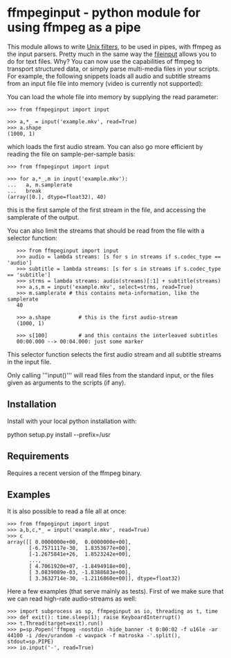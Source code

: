 # ffmpeginput - python module for using ffmpeg as a pipe

 This module allows to write [Unix filters][1], to be used in pipes, with ffmpeg
as the input parsers. Pretty much in the same way the [fileinput][2] allows you
to do for text files. Why? You can now use the capabilities of ffmpeg to
transport structured data, or simply parse multi-media files in your scripts.
For example, the following snippets loads all audio and subtitle streams from an
input file file into memory (video is currently not supported):

You can load the whole file into memory by supplying the read parameter:

    >>> from ffmpeginput import input

    >>> a,*_ = input('example.mkv', read=True)
    >>> a.shape
    (1000, 1)

 which loads the first audio stream. You can also go more efficient by reading
the file on sample-per-sample basis:

    >>> from ffmpeginput import input

    >>> for a,*_,m in input('example.mkv'):
    ...   a, m.samplerate
    ...   break
    (array([0.], dtype=float32), 40)

 this is the first sample of the first stream in the file, and accessing the
samplerate of the output.

 You can also limit the streams that should be read from the file with a
selector function:

       >>> from ffmpeginput import input
       >>> audio = lambda streams: [s for s in streams if s.codec_type == 'audio']
       >>> subtitle = lambda streams: [s for s in streams if s.codec_type == 'subtitle']
       >>> strms = lambda streams: audio(streams)[:1] + subtitle(streams) 
       >>> a,s,m = input('example.mkv', select=strms, read=True)
       >>> m.samplerate # this contains meta-information, like the samplerate
       40

       >>> a.shape         # this is the first audio-stream
       (1000, 1)

       >>> s[100]          # and this contains the interleaved subtitles
       00:00.000 --> 00:04.000: just some marker

 This selector function selects the first audio stream and all subtitle streams in the
input file.

 Only calling '''input()''' will read files from the standard input, or the files given
as arguments to the scripts (if any).

## Installation

 Install with your local python installation with:
 
  python setup.py install --prefix=/usr

## Requirements

 Requires a recent version of the ffmpeg binary.

[1]: https://www.bell-labs.com/usr/dmr/www/hist.html#pipes
[2]: https://docs.python.org/3/library/fileinput.html
[3]: https://www.numpy.org

## Examples

 It is also possible to read a file all at once:

    >>> from ffmpeginput import input
    >>> a,b,c,*_ = input('example.mkv', read=True)
    >>> c
    array([[ 0.0000000e+00,  0.0000000e+00],
           [-6.7571117e-30,  1.8353677e+00],
           [-1.2675841e+26,  1.8523242e+00],
           ...,
           [ 4.7061920e+07, -1.8494918e+00],
           [ 3.0839089e-03, -1.8388683e+00],
           [ 3.3632714e-30, -1.2116860e+00]], dtype=float32)

 Here a few examples (that serve mainly as tests). First of we make sure that we can read 
high-rate audio-streams as well:

    >>> import subprocess as sp, ffmpeginput as io, threading as t, time 
    >>> def exit(): time.sleep(1); raise KeyboardInterrupt()
    >>> t.Thread(target=exit).run()
    >>> p=sp.Popen('ffmpeg -nostdin -hide_banner -t 0:00:02 -f u16le -ar 44100 -i /dev/urandom -c wavpack -f matroska -'.split(), stdout=sp.PIPE)
    >>> io.input('-', read=True)

